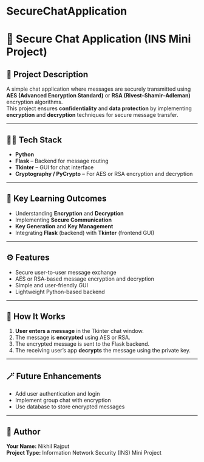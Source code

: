 ﻿# SecureChatApplication

 # 🔐 Secure Chat Application (INS Mini Project)

## 📖 Project Description
A simple chat application where messages are securely transmitted using **AES (Advanced Encryption Standard)** or **RSA (Rivest–Shamir–Adleman)** encryption algorithms.  
This project ensures **confidentiality** and **data protection** by implementing **encryption** and **decryption** techniques for secure message transfer.

---

## 🧑‍💻 Tech Stack
- **Python**
- **Flask** – Backend for message routing
- **Tkinter** – GUI for chat interface
- **Cryptography / PyCrypto** – For AES or RSA encryption and decryption

---

## 🎯 Key Learning Outcomes
- Understanding **Encryption** and **Decryption**
- Implementing **Secure Communication**
- **Key Generation** and **Key Management**
- Integrating **Flask** (backend) with **Tkinter** (frontend GUI)

---

## ⚙️ Features
- Secure user-to-user message exchange  
- AES or RSA-based message encryption and decryption  
- Simple and user-friendly GUI  
- Lightweight Python-based backend  

---

## 🧩 How It Works
1. **User enters a message** in the Tkinter chat window.  
2. The message is **encrypted** using AES or RSA.  
3. The encrypted message is sent to the Flask backend.  
4. The receiving user’s app **decrypts** the message using the private key.  

---

## 🪄 Future Enhancements
- Add user authentication and login  
- Implement group chat with encryption  
- Use database to store encrypted messages  

---

## 🧠 Author
**Your Name:** Nikhil Rajput  
**Project Type:** Information Network Security (INS) Mini Project  


